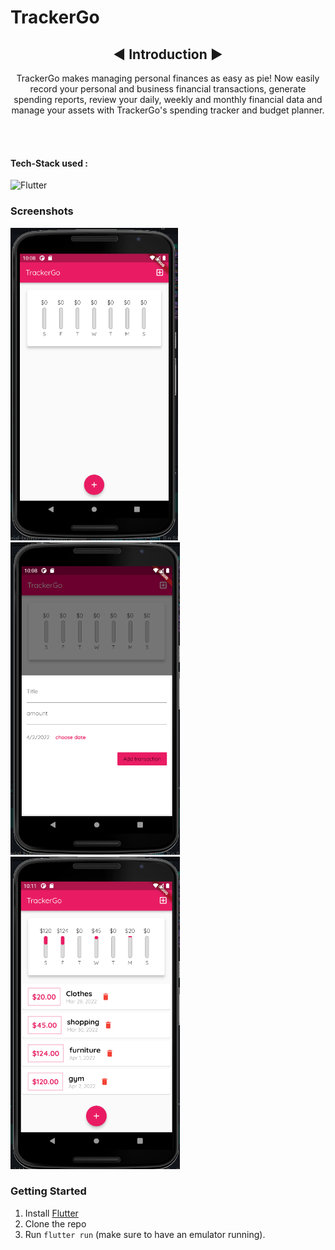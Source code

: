 # TrackerGo
 <h2 align = "center"> ◀️ Introduction ▶️ </h2>

<p align="center"> TrackerGo makes managing personal finances as easy as pie! Now easily record your personal and business financial transactions, generate spending reports, review your daily, weekly and monthly financial data and manage your assets with TrackerGo's spending tracker and budget planner.</p>
<br/><br/>

#### Tech-Stack used :

<!--   <p align ="center"><code> -->
  ![Flutter](https://img.shields.io/badge/-flutter-blue)
  


### Screenshots
<img src="Screenshot_5.png" height="500em" /> <img src="Screenshot_6.png" height="500em" /> <img src="Screenshot_7.png" height="500em" /> 

### Getting Started

1. Install [Flutter](https://flutter.io)
2. Clone the repo
3. Run `flutter run` (make sure to have an emulator running).

